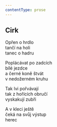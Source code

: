 ```yaml
---
contentType: prose
---
```


## Cirk

Opřen o hrdlo  
tančí na holi  
tanec o hadru

Poplácávat po zadcích  
bílé jezdce  
a černé koně štvát  
v nedožerném kruhu

Tak lvi pořvávají  
tak z hořících obručí  
vyskakují zubři

A v kleci ještě  
čeká na svůj výstup  
herec
